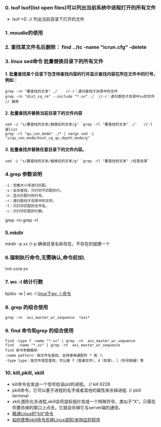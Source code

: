 ### 0. lsof lsof(list open files)可以列出当前系统中进程打开的所有文件
  - lsof +D .// 列出当前目录下打开的文件

### 1. moudle的使用
### 2. 查找某文件名后删除： find ../tc -name "icrun.cfg" -delete
### 3. linux sed命令 批量替换目录下的所有文件
#### 1. 批量查找某个目录下包含待查找内容的行并显示查找内容在所在文件中的行号，例如：
~~~
grep -rn "要查找的文本" ./    //-r：递归查找子目录中的文件
grep -rn "dist_cq_rm" --include "*.sv" ./  //-r：递归查找子目录中sv的文件 // 推荐
~~~
#### 2. 批量查找并替换当前目录下的文件内容
~~~
sed -i "s/要查找的文本/替换后的文本/g" `grep -rl "要查找的文本" ./`   //-l 是list
grep -rl "qu_con_mode" ./* | xargs sed -i "s/qu_con_mode/host_cq_qu_depth_mode/g"
~~~
#### 3. 批量查找并替换任意目录下的文件内容。
~~~
sed -i "s/要查找的文本/替换后的文本/g" `grep -rl "要查找的文本" /任意目录`
~~~
### 4.grep 参数说明
~~~
-i：忽略大小写进行匹配。
-v：反向查找，只打印不匹配的行。
-n：显示匹配行的行号。
-r：递归查找子目录中的文件。
-l：只打印匹配的文件名。
-c：只打印匹配的行数。
~~~
grep -rn
grep -rl
### 5.mkdir 
mkdir -p xx //-p 确保目录名称存在，不存在的就建一个
### 6.强制执行命令,无需确认,命令前加\
\rm core.sv 
### 7. wc -l 统计行数
bjobs -w | wc -l 
[linux下wc -l 命令](https://blog.csdn.net/Moonlight_16/article/details/125527386)
### 8. grep 的组合使用
~~~
grep -rn  axi_master_wr_sequence  *axi*
~~~
### 9. find 命令和grep 的组合使用
~~~
find -type f -name "*.sv" | grep -rn  axi_master_wr_sequence
find  -name "*.sv" | grep -rn  axi_master_wr_sequence
find 命令参数解析
-name pattern：按文件名查找，支持使用通配符 * 和 ?。
-type type：按文件类型查找，可以是 f（普通文件）、d（目录）、l（符号链接）等
~~~

### 10. kill,pkill, xkill
- kill命令会发送一个信号给该pid的进程。 // kill 6228
- pkill命令，它可以基于进程的名字或者其他的属性来杀掉进程. // pkill terminal
- xkill,图形化杀进程,xkill会将鼠标指针变成一个特殊符号，类似于“X”。只需在你要杀掉的窗口上点击，它就会杀掉它与server端的通信，
- [精通Linux的“kill”命令](https://linux.cn/article-2116-1.html)
- [如何使用xkill命令杀掉Linux进程/未响应的程序](https://linux.cn/article-5605-1.html)
